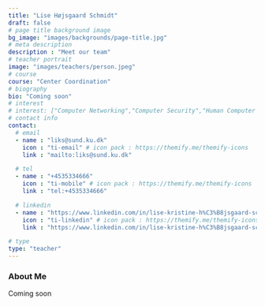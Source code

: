 ```yaml
---
title: "Lise Højsgaard Schmidt"
draft: false
# page title background image
bg_image: "images/backgrounds/page-title.jpg"
# meta description
description : "Meet our team"
# teacher portrait
image: "images/teachers/person.jpeg"
# course
course: "Center Coordination"
# biography
bio: "Coming soon"
# interest
# interest: ["Computer Networking","Computer Security","Human Computer Interfacing"]
# contact info
contact:
  # email
  - name : "liks@sund.ku.dk"
    icon : "ti-email" # icon pack : https://themify.me/themify-icons
    link : "mailto:liks@sund.ku.dk"

  # tel
  - name : "+4535334666"
    icon : "ti-mobile" # icon pack : https://themify.me/themify-icons
    link : "tel:+4535334666"

  # linkedin
  - name : "https://www.linkedin.com/in/lise-kristine-h%C3%B8jsgaard-schmidt-49861259/"
    icon : "ti-linkedin" # icon pack : https://themify.me/themify-icons
    link : "https://www.linkedin.com/in/lise-kristine-h%C3%B8jsgaard-schmidt-49861259/"

# type
type: "teacher"
---
```


### About Me

Coming soon